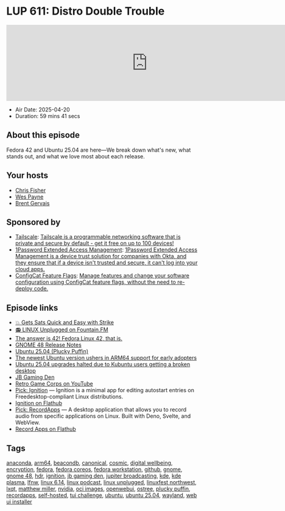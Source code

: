 # LUP 611: Distro Double Trouble

<iframe src="https://player.fireside.fm/v2/RUkczH-V+gw9vYS9Z?theme=dark" width="740" height="200" frameborder="0" scrolling="no"></iframe>

* Air Date: 2025-04-20
* Duration: 59 mins 41 secs

## About this episode

Fedora 42 and Ubuntu 25.04 are here—We break down what's new, what stands out, and what we love most about each release.

## Your hosts
* [Chris Fisher](https://linuxunplugged.com/hosts/chrislas)
* [Wes Payne](https://linuxunplugged.com/hosts/wes)
* [Brent Gervais](https://linuxunplugged.com/hosts/brent)

## Sponsored by

  * [Tailscale](http://tailscale.com/linuxunplugged): [Tailscale is a programmable networking software that is private and secure by default - get it free on up to 100 devices!](http://tailscale.com/linuxunplugged)
  * [1Password Extended Access Management](https://1password.com/unplugged): [1Password Extended Access Management is a device trust solution for companies with Okta, and they ensure that if a device isn't trusted and secure, it can't log into your cloud apps.](https://1password.com/unplugged)
  * [ConfigCat Feature Flags](https://configcat.com/unplugged): [Manage features and change your software configuration using ConfigCat feature flags, without the need to re-deploy code.](https://configcat.com/unplugged)



## Episode links

  * [💥 Gets Sats Quick and Easy with Strike](https://strike.me/ "💥 Gets Sats Quick and Easy with Strike")
  * [📻 LINUX Unplugged on Fountain.FM](https://www.fountain.fm/show/dWiuBeqpDSM86AwXRXov "📻 LINUX Unplugged  on Fountain.FM")
  * [The answer is 42! Fedora Linux 42, that is.](https://fedoramagazine.org/announcing-fedora-linux-42/ "The answer is 42! Fedora Linux 42, that is.")
  * [GNOME 48 Release Notes](https://release.gnome.org/48/ "GNOME 48 Release Notes")
  * [Ubuntu 25.04 (Plucky Puffin)](https://releases.ubuntu.com/plucky/ "Ubuntu 25.04 \(Plucky Puffin\)")
  * [The newest Ubuntu version ushers in ARM64 support for early adopters](https://www.xda-developers.com/ubuntu-arm64-support/ "The newest Ubuntu version ushers in ARM64 support for early adopters")
  * [Ubuntu 25.04 upgrades halted due to Kubuntu users getting a broken desktop](https://www.gamingonlinux.com/2025/04/ubuntu-25-04-upgrades-halted-due-to-kubuntu-users-getting-a-broken-desktop/ "Ubuntu 25.04 upgrades halted due to Kubuntu users getting a broken desktop")
  * [JB Gaming Den](https://matrix.to/#/#JBGaming:matrix.org "JB Gaming Den")
  * [Retro Game Corps on YouTube](https://www.youtube.com/c/RetroGameCorps "Retro Game Corps on YouTube")
  * [Pick: Ignition](https://github.com/flattool/ignition/ "Pick: Ignition") — Ignition is a minimal app for editing autostart entries on Freedesktop-compliant Linux distributions.
  * [Ignition on Flathub](https://flathub.org/apps/io.github.flattool.Ignition "Ignition on Flathub")
  * [Pick: RecordApps](https://github.com/sigmasd/recordapps "Pick: RecordApps") — A desktop application that allows you to record audio from specific applications on Linux. Built with Deno, Svelte, and WebView.
  * [Record Apps on Flathub](https://flathub.org/apps/io.github.sigmasd.recordapps "Record Apps on Flathub")



## Tags

[anaconda](https://linuxunplugged.com/tags/anaconda), [arm64](https://linuxunplugged.com/tags/arm64), [beacondb](https://linuxunplugged.com/tags/beacondb), [canonical](https://linuxunplugged.com/tags/canonical), [cosmic](https://linuxunplugged.com/tags/cosmic), [digital wellbeing](https://linuxunplugged.com/tags/digital%20wellbeing), [encryption](https://linuxunplugged.com/tags/encryption), [fedora](https://linuxunplugged.com/tags/fedora), [fedora coreos](https://linuxunplugged.com/tags/fedora%20coreos), [fedora workstation](https://linuxunplugged.com/tags/fedora%20workstation), [github](https://linuxunplugged.com/tags/github), [gnome](https://linuxunplugged.com/tags/gnome), [gnome 48](https://linuxunplugged.com/tags/gnome%2048), [hdr](https://linuxunplugged.com/tags/hdr), [ignition](https://linuxunplugged.com/tags/ignition), [jb gaming den](https://linuxunplugged.com/tags/jb%20gaming%20den), [jupiter broadcasting](https://linuxunplugged.com/tags/jupiter%20broadcasting), [kde](https://linuxunplugged.com/tags/kde), [kde plasma](https://linuxunplugged.com/tags/kde%20plasma), [lfnw](https://linuxunplugged.com/tags/lfnw), [linux 6.14](https://linuxunplugged.com/tags/linux%206.14), [linux podcast](https://linuxunplugged.com/tags/linux%20podcast), [linux unplugged](https://linuxunplugged.com/tags/linux%20unplugged), [linuxfest northwest](https://linuxunplugged.com/tags/linuxfest%20northwest), [lxqt](https://linuxunplugged.com/tags/lxqt), [matthew miller](https://linuxunplugged.com/tags/matthew%20miller), [nvidia](https://linuxunplugged.com/tags/nvidia), [oci images](https://linuxunplugged.com/tags/oci%20images), [openwebui](https://linuxunplugged.com/tags/openwebui), [ostree](https://linuxunplugged.com/tags/ostree), [plucky puffin](https://linuxunplugged.com/tags/plucky%20puffin), [recordapps](https://linuxunplugged.com/tags/recordapps), [self-hosted](https://linuxunplugged.com/tags/self-hosted), [tui challenge](https://linuxunplugged.com/tags/tui%20challenge), [ubuntu](https://linuxunplugged.com/tags/ubuntu), [ubuntu 25.04](https://linuxunplugged.com/tags/ubuntu%2025.04), [wayland](https://linuxunplugged.com/tags/wayland), [web ui installer](https://linuxunplugged.com/tags/web%20ui%20installer)